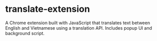 # translate-extension
A Chrome extension built with JavaScript that translates text between English and Vietnamese using a translation API. Includes popup UI and background script.
